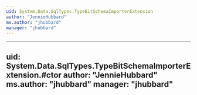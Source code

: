 ```yaml
---
uid: System.Data.SqlTypes.TypeBitSchemaImporterExtension
author: "JennieHubbard"
ms.author: "jhubbard"
manager: "jhubbard"
---
```


---
uid: System.Data.SqlTypes.TypeBitSchemaImporterExtension.#ctor
author: "JennieHubbard"
ms.author: "jhubbard"
manager: "jhubbard"
---
